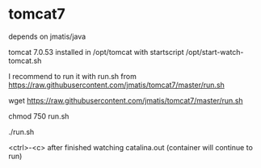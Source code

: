 tomcat7
=======

depends on jmatis/java

tomcat 7.0.53 installed in /opt/tomcat with startscript /opt/start-watch-tomcat.sh

I recommend to run it with run.sh from https://raw.githubusercontent.com/jmatis/tomcat7/master/run.sh

wget https://raw.githubusercontent.com/jmatis/tomcat7/master/run.sh

chmod 750 run.sh

./run.sh

&lt;ctrl&gt;-&lt;c&gt; after finished watching catalina.out (container will continue to run)
